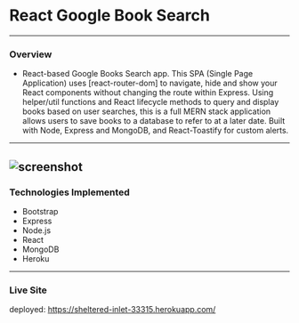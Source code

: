 # React Google Book Search
---
### Overview
- React-based Google Books Search app. This SPA (Single Page Application) uses [react-router-dom] to navigate, hide and show your React components without changing the route within Express. Using helper/util functions and React lifecycle methods to query and display books based on user searches, this is a full MERN stack application allows users to save books to a database to refer to at a later date. Built with Node, Express and MongoDB, and React-Toastify for custom alerts.
---
![screenshot](https://imgur.com/a/Z507ykQ)
---
### Technologies Implemented
- Bootstrap
- Express
- Node.js
- React
- MongoDB
- Heroku
---
### Live Site
deployed: https://sheltered-inlet-33315.herokuapp.com/
